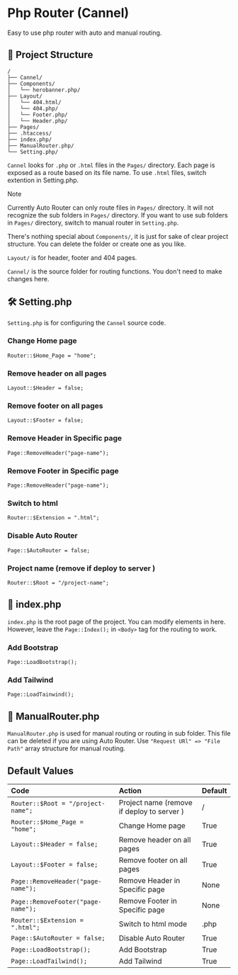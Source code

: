 # Php Router (Cannel)

Easy to use php router with auto and manual routing.

## 📁 Project Structure

```text
/
├── Cannel/
├── Components/
│   └── herobanner.php/
├── Layout/
│   └── 404.html/
│   └── 404.php/
│   └── Footer.php/
│   └── Header.php/
├── Pages/
├── .htaccess/
├── index.php/
├── ManualRouter.php/
└── Setting.php/
```

`Cannel` looks for `.php` or `.html` files in the `Pages/` directory. Each page is exposed as a route based on its file name. To use `.html` files, switch extention in Setting.php.

> [!NOTE]
> Currently Auto Router can only route files in `Pages/` directory. It will not recognize the sub folders in `Pages/` directory. If you want to use sub folders in `Pages/` directory, switch to manual router in `Setting.php`.

There's nothing special about `Components/`, it is just for sake of clear project structure. You can delete the folder or create one as you like.

`Layout/` is for header, footer and 404 pages.

`Cannel/` is the source folder for routing functions. You don't need to make changes here.

## 🛠️ Setting.php

`Setting.php` is for configuring the `Cannel` source code.

### Change Home page

```text
Router::$Home_Page = "home";
```

### Remove header on all pages

```text
Layout::$Header = false;
```

### Remove footer on all pages

```text
Layout::$Footer = false;
```

### Remove Header in Specific page

```text
Page::RemoveHeader("page-name");
```

### Remove Footer in Specific page

```text
Page::RemoveHeader("page-name");
```

### Switch to html

```text
Router::$Extension = ".html";
```

### Disable Auto Router

```text
Page::$AutoRouter = false;
```

### Project name (remove if deploy to server )

```text
Router::$Root = "/project-name";
```

## 📄 index.php

`index.php` is the root page of the project. You can modify elements in here. However, leave the `Page::Index();` in `<Body>` tag for the routing to work.

### Add Bootstrap

```text
Page::LoadBootstrap();
```

### Add Tailwind

```text
Page::LoadTainwind();
```

## 📄 ManualRouter.php

`ManualRouter.php` is used for manual routing or routing in sub folder. This file can be deleted if you are using Auto Router.
Use `"Request URl" => "File Path"` array structure for manual routing.

## Default Values

| Code                               | Action                                     | Default |
| :--------------------------------- | :----------------------------------------- | :------ |
| `Router::$Root = "/project-name";` | Project name (remove if deploy to server ) | /       |
| `Router::$Home_Page = "home";`     | Change Home page                           | True    |
| `Layout::$Header = false;`         | Remove header on all pages                 | True    |
| `Layout::$Footer = false;`         | Remove footer on all pages                 | True    |
| `Page::RemoveHeader("page-name");` | Remove Header in Specific page             | None    |
| `Page::RemoveFooter("page-name");` | Remove Footer in Specific page             | None    |
| `Router::$Extension = ".html";`    | Switch to html mode                        | .php    |
| `Page::$AutoRouter = false;`       | Disable Auto Router                        | True    |
| `Page::LoadBootstrap();`           | Add Bootstrap                              | True    |
| `Page::LoadTailwind();`            | Add Tailwind                               | True    |
